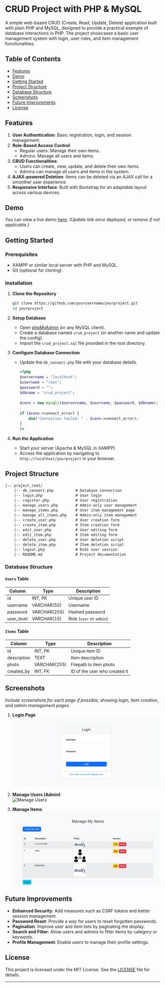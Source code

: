 # CRUD Project with PHP & MySQL

A simple web-based CRUD (Create, Read, Update, Delete) application built with plain PHP and MySQL, designed to provide a practical example of database interactions in PHP. The project showcases a basic user management system with login, user roles, and item management functionalities.

## Table of Contents

- [Features](#features)
- [Demo](#demo)
- [Getting Started](#getting-started)
- [Project Structure](#project-structure)
- [Database Structure](#database-structure)
- [Screenshots](#screenshots)
- [Future Improvements](#future-improvements)
- [License](#license)

## Features

1. **User Authentication**: Basic registration, login, and session management.
2. **Role-Based Access Control**:
   - Regular users: Manage their own items.
   - Admins: Manage all users and items.
3. **CRUD Functionalities**:
   - Users can create, view, update, and delete their own items.
   - Admins can manage all users and items in the system.
4. **AJAX-powered Deletion**: Items can be deleted via an AJAX call for a smoother user experience.
5. **Responsive Interface**: Built with Bootstrap for an adaptable layout across various devices.

## Demo

You can view a live demo [here](#). _(Update link once deployed, or remove if not applicable.)_

## Getting Started

### Prerequisites

- XAMPP or similar local server with PHP and MySQL.
- Git (optional for cloning).

### Installation

1. **Clone the Repository**

   ```bash
   git clone https://github.com/yourusername/yourproject.git
   cd yourproject
   ```

2. **Setup Database**

   - Open [phpMyAdmin](http://localhost/phpmyadmin) (or any MySQL client).
   - Create a database named `crud_project` (or another name and update the config).
   - Import the `crud_project.sql` file provided in the root directory.

3. **Configure Database Connection**

   - Update the `db_connect.php` file with your database details.

     ```php
     <?php
     $servername = "localhost";
     $username = "root";
     $password = "";
     $dbname = "crud_project";

     $conn = new mysqli($servername, $username, $password, $dbname);

     if ($conn->connect_error) {
         die("Connection failed: " . $conn->connect_error);
     }
     ?>
     ```

4. **Run the Application**
   - Start your server (Apache & MySQL in XAMPP).
   - Access the application by navigating to `http://localhost/yourproject` in your browser.

## Project Structure

```plaintext
|-- project_root/
    |-- db_connect.php          # Database connection
    |-- login.php               # User login
    |-- register.php            # User registration
    |-- manage_users.php        # Admin-only user management
    |-- manage_items.php        # User item management page
    |-- manage_all_items.php    # Admin-only item management
    |-- create_user.php         # User creation form
    |-- create_item.php         # Item creation form
    |-- edit_user.php           # User editing form
    |-- edit_item.php           # Item editing form
    |-- delete_user.php         # User deletion script
    |-- delete_item.php         # Item deletion script
    |-- logout.php              # Ends user session
    |-- README.md               # Project documentation
```

### Database Structure

#### `Users` Table

| Column     | Type         | Description              |
| ---------- | ------------ | ------------------------ |
| id         | INT, PK      | Unique user ID           |
| username   | VARCHAR(50)  | Username                 |
| password   | VARCHAR(255) | Hashed password          |
| user_level | VARCHAR(10)  | Role (`user` or `admin`) |

#### `Items` Table

| Column      | Type         | Description                   |
| ----------- | ------------ | ----------------------------- |
| id          | INT, PK      | Unique item ID                |
| description | TEXT         | Item description              |
| photo       | VARCHAR(255) | Filepath to item photo        |
| created_by  | INT, FK      | ID of the user who created it |

## Screenshots

_Include screenshots for each page if possible, showing login, item creation, and admin management pages._

1. **Login Page**  
   ![Login Page](screenshots/login.png)

2. **Manage Users (Admin)**  
   ![Manage Users](screenshots/manage_users.png)

3. **Manage Items**  
   ![Manage Items](screenshots/manage_items.png)

## Future Improvements

- **Enhanced Security**: Add measures such as CSRF tokens and better session management.
- **Password Reset**: Provide a way for users to reset forgotten passwords.
- **Pagination**: Improve user and item lists by paginating the display.
- **Search and Filter**: Allow users and admins to filter items by category or keywords.
- **Profile Management**: Enable users to manage their profile settings.

## License

This project is licensed under the MIT License. See the [LICENSE](LICENSE) file for details.

---
